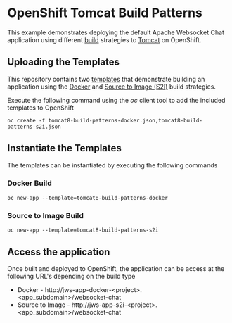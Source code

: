 OpenShift Tomcat Build Patterns
======================

This example demonstrates deploying the default Apache Websocket Chat application using different [build](https://docs.openshift.com/enterprise/3.1/dev_guide/builds.html) strategies to [Tomcat](https://docs.openshift.com/enterprise/3.1/using_images/xpaas_images/jws.html) on OpenShift.

## Uploading the Templates

This repository contains two [templates](https://docs.openshift.com/enterprise/3.1/architecture/core_concepts/templates.html) that demonstrate building an application using the [Docker](https://docs.openshift.com/enterprise/3.1/architecture/core_concepts/builds_and_image_streams.html#docker-build) and [Source to Image (S2I)](https://docs.openshift.com/enterprise/3.1/architecture/core_concepts/builds_and_image_streams.html#source-build) build strategies.

Execute the following command using the *oc* client tool to add the included templates to OpenShift

    oc create -f tomcat8-build-patterns-docker.json,tomcat8-build-patterns-s2i.json

## Instantiate the Templates

The templates can be instantiated by executing the following commands

### Docker Build

    oc new-app --template=tomcat8-build-patterns-docker

### Source to Image Build

    oc new-app --template=tomcat8-build-patterns-s2i

## Access the application 


Once built and deployed to OpenShift, the application can be access at the following URL's depending on the build type

 * Docker -  http://jws-app-docker-&lt;project&gt;.&lt;app_subdomain&gt;/websocket-chat
 * Source to Image - http://jws-app-s2i-&lt;project&gt;.&lt;app_subdomain&gt;/websocket-chat
